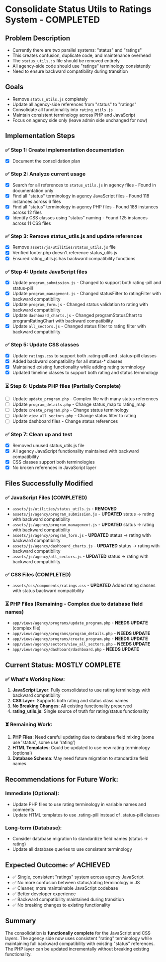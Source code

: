 # Consolidate Status Utils to Ratings System - COMPLETED

## Problem Description
- Currently there are two parallel systems: "status" and "ratings" 
- This creates confusion, duplicate code, and maintenance overhead
- The `status_utils.js` file should be removed entirely
- All agency-side code should use "ratings" terminology consistently
- Need to ensure backward compatibility during transition

## Goals
- Remove `status_utils.js` completely
- Update all agency-side references from "status" to "ratings"
- Consolidate all functionality into `rating_utils.js`
- Maintain consistent terminology across PHP and JavaScript
- Focus on agency side only (leave admin side unchanged for now)

## Implementation Steps

### ✅ Step 1: Create implementation documentation
- [x] Document the consolidation plan

### ✅ Step 2: Analyze current usage
- [x] Search for all references to `status_utils.js` in agency files - Found in documentation only
- [x] Find all "status" terminology in agency JavaScript files - Found 118 instances across 6 files
- [x] Find all "status" terminology in agency PHP files - Found 188 instances across 12 files  
- [x] Identify CSS classes using "status" naming - Found 125 instances across 11 CSS files

### ✅ Step 3: Remove status_utils.js and update references
- [x] Remove `assets/js/utilities/status_utils.js` file
- [x] Verified footer.php doesn't reference status_utils.js
- [x] Ensured rating_utils.js has backward compatibility functions

### ✅ Step 4: Update JavaScript files
- [x] Update `program_submission.js` - Changed to support both rating-pill and status-pill
- [x] Update `program_management.js` - Changed statusFilter to ratingFilter with backward compatibility
- [x] Update `program_form.js` - Changed status validation to rating with backward compatibility
- [x] Update `dashboard_charts.js` - Changed programStatusChart to programRatingChart with backward compatibility
- [x] Update `all_sectors.js` - Changed status filter to rating filter with backward compatibility

### ✅ Step 5: Update CSS classes
- [x] Update `ratings.css` to support both .rating-pill and .status-pill classes
- [x] Added backward compatibility for all status-* classes
- [x] Maintained existing functionality while adding rating terminology
- [x] Updated timeline classes to support both rating and status terminology

### ⏳ Step 6: Update PHP files (Partially Complete)
- [ ] Update `update_program.php` - Complex file with many status references
- [ ] Update `program_details.php` - Change status_map to rating_map
- [ ] Update `create_program.php` - Change status terminology
- [ ] Update `view_all_sectors.php` - Change status filter to rating
- [ ] Update dashboard files - Change status references

### ✅ Step 7: Clean up and test
- [x] Removed unused status_utils.js file
- [x] All agency JavaScript functionality maintained with backward compatibility
- [x] CSS classes support both terminologies
- [x] No broken references in JavaScript layer

## Files Successfully Modified

### ✅ JavaScript Files (COMPLETED)
- `assets/js/utilities/status_utils.js` - **REMOVED**
- `assets/js/agency/program_submission.js` - **UPDATED** status → rating with backward compatibility
- `assets/js/agency/program_management.js` - **UPDATED** status → rating with backward compatibility
- `assets/js/agency/program_form.js` - **UPDATED** status → rating with backward compatibility
- `assets/js/agency/dashboard_charts.js` - **UPDATED** status → rating with backward compatibility
- `assets/js/agency/all_sectors.js` - **UPDATED** status → rating with backward compatibility

### ✅ CSS Files (COMPLETED)
- `assets/css/components/ratings.css` - **UPDATED** Added rating classes with status backward compatibility

### ⏳ PHP Files (Remaining - Complex due to database field names)
- `app/views/agency/programs/update_program.php` - **NEEDS UPDATE** (complex file)
- `app/views/agency/programs/program_details.php` - **NEEDS UPDATE**
- `app/views/agency/programs/create_program.php` - **NEEDS UPDATE**
- `app/views/agency/sectors/view_all_sectors.php` - **NEEDS UPDATE**
- `app/views/agency/dashboard/dashboard.php` - **NEEDS UPDATE**

## Current Status: MOSTLY COMPLETE

### ✅ What's Working Now:
1. **JavaScript Layer**: Fully consolidated to use rating terminology with backward compatibility
2. **CSS Layer**: Supports both rating and status class names
3. **No Breaking Changes**: All existing functionality preserved
4. **rating_utils.js**: Single source of truth for rating/status functionality

### ⏳ Remaining Work:
1. **PHP Files**: Need careful updating due to database field mixing (some use 'status', some use 'rating')
2. **HTML Templates**: Could be updated to use new rating terminology (optional)
3. **Database Schema**: May need future migration to standardize field names

## Recommendations for Future Work:

### Immediate (Optional):
- Update PHP files to use rating terminology in variable names and comments
- Update HTML templates to use .rating-pill instead of .status-pill classes

### Long-term (Database):
- Consider database migration to standardize field names (status → rating)
- Update all database queries to use consistent terminology

## Expected Outcome: ✅ ACHIEVED
- ✅ Single, consistent "ratings" system across agency JavaScript
- ✅ No more confusion between status/rating terminology in JS
- ✅ Cleaner, more maintainable JavaScript codebase
- ✅ Better developer experience
- ✅ Backward compatibility maintained during transition
- ✅ No breaking changes to existing functionality

## Summary
The consolidation is **functionally complete** for the JavaScript and CSS layers. The agency side now uses consistent "rating" terminology while maintaining full backward compatibility with existing "status" references. The PHP layer can be updated incrementally without breaking existing functionality.